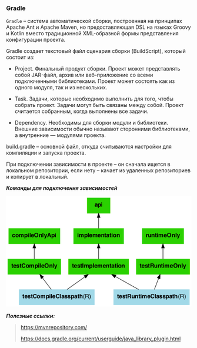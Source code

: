 ### Gradle

`Gradle` – система автоматической сборки, построенная на принципах Apache Ant и Apache Maven, но предоставляющая DSL на языках Groovy и Kotlin вместо традиционной XML-образной формы представления конфигурации проекта.

Gradle создает текстовый файл сценария сборки (BuildScript), который состоит из:

- Project. Финальный продукт сборки. Проект может представлять собой JAR-файл, архив или веб-приложение со всеми подключенными библиотеками. Проект может состоять как из одного модуля, так и из нескольких.

- Task. Задачи, которые необходимо выполнить для того, чтобы собрать проект. Задачи могут быть связаны между собой. Проект считается собранным, когда выполнены все задачи.

- Dependency. Необходимы для сборки модули и библиотеки. Внешние зависимости обычно называют сторонними библиотеками, а внутренние — модулями проекта.

build.gradle – основной файл, откуда считываются настройки для компиляции и запуска проекта.

При подключении зависимости в проекте – он сначала ищется в локальном репозитории, если нету – качает из удаленных репозиториев и копирует в локальный.

***Команды для подключения зависимостей***

![Image alt](https://raw.githubusercontent.com/dianapovarnitsina/java-theory/master/theory/img/gradle2.png)

***Полезные ссылки:***
>https://mvnrepository.com/
> 
> https://docs.gradle.org/current/userguide/java_library_plugin.html